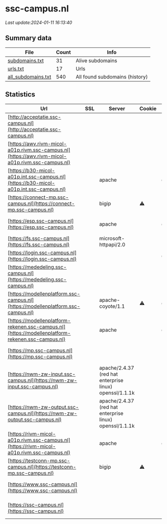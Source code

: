 # ssc-campus.nl
*Last update:2024-01-11 16:13:40*
## Summary data
| File       | Count | Info |
|------------|-------|------|
|[subdomains.txt](/data/ssc-campus/subdomains.txt)|31|Alive subdomains|
|[urls.txt](/data/ssc-campus/urls.txt)|17|Urls|
|[all_subdomains.txt](/data/ssc-campus/all_subdomains.txt)|540|All found subdomains (history)|
## Statistics
| Url | SSL | Server | Cookie | HSTS | CSP | XFO | XXP | RP | Tech |
|------------|-------|------|------|------|------|------|------|------|------|
|[http://acceptatie.ssc-campus.nl](http://acceptatie.ssc-campus.nl)| | | | | | | |:white_check_mark: ||
|[https://awv.rivm-micol-a01p.rivm.ssc-campus.nl](https://awv.rivm-micol-a01p.rivm.ssc-campus.nl)| | | | | | | |:white_check_mark: |Apache HTTP Server H...|
|[https://b30-micol-a01p.int.ssc-campus.nl](https://b30-micol-a01p.int.ssc-campus.nl)| |apache| |:white_check_mark: | |:white_check_mark: |:white_check_mark: |:white_check_mark: |Apache HTTP Server H...|
|[https://connect-mp.ssc-campus.nl](https://connect-mp.ssc-campus.nl)| |bigip|:warning: | | |:white_check_mark: | |:white_check_mark: |F5 BigIP|
|[https://esp.ssc-campus.nl](https://esp.ssc-campus.nl)| |apache| |:white_check_mark: | | | |:white_check_mark: |Apache HTTP Server H...|
|[https://fs.ssc-campus.nl](https://fs.ssc-campus.nl)| |microsoft-httpapi/2.0| | | | | |:white_check_mark: |Microsoft HTTPAPI:2....|
|[https://login.ssc-campus.nl](https://login.ssc-campus.nl)| | | |:white_check_mark: | |:white_check_mark: |:white_check_mark: |:white_check_mark: |HSTS Java|
|[https://mededeling.ssc-campus.nl](https://mededeling.ssc-campus.nl)| | | | | | | |:white_check_mark: |Apache HTTP Server H...|
|[https://modellenplatform.ssc-campus.nl](https://modellenplatform.ssc-campus.nl)| |apache-coyote/1.1|:warning: |:white_check_mark: | |:white_check_mark: |:white_check_mark: |:white_check_mark: |Apache HTTP Server H...|
|[https://modellenplatform-rekenen.ssc-campus.nl](https://modellenplatform-rekenen.ssc-campus.nl)| |apache| |:white_check_mark: | |:white_check_mark: |:white_check_mark: |:white_check_mark: |HSTS|
|[https://mp.ssc-campus.nl](https://mp.ssc-campus.nl)| | | | | | | |:white_check_mark: |Apache HTTP Server H...|
|[https://nwm-zw-input.ssc-campus.nl](https://nwm-zw-input.ssc-campus.nl)| |apache/2.4.37 (red hat enterprise linux) openssl/1.1.1k| | | | | |:white_check_mark: |Apache HTTP Server:2...|
|[https://nwm-zw-output.ssc-campus.nl](https://nwm-zw-output.ssc-campus.nl)| |apache/2.4.37 (red hat enterprise linux) openssl/1.1.1k| | | | | |:white_check_mark: |Apache HTTP Server:2...|
|[https://rivm-micol-a01p.rivm.ssc-campus.nl](https://rivm-micol-a01p.rivm.ssc-campus.nl)| |apache| |:white_check_mark: | |:white_check_mark: |:white_check_mark: |:white_check_mark: |Apache HTTP Server H...|
|[https://testconn-mp.ssc-campus.nl](https://testconn-mp.ssc-campus.nl)| |bigip|:warning: | | |:white_check_mark: | |:white_check_mark: |F5 BigIP|
|[https://www.ssc-campus.nl](https://www.ssc-campus.nl)| | | | | | | |:white_check_mark: |Apache HTTP Server H...|
|[https://ssc-campus.nl](https://ssc-campus.nl)| | | | | | | |:white_check_mark: |Apache HTTP Server H...|